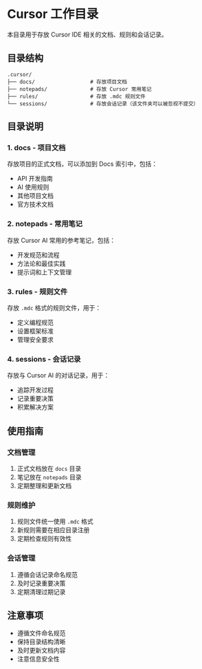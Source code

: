 # Cursor 工作目录

本目录用于存放 Cursor IDE 相关的文档、规则和会话记录。

## 目录结构

```text
.cursor/
├── docs/                  # 存放项目文档
├── notepads/              # 存放 Cursor 常用笔记
├── rules/                 # 存放 .mdc 规则文件
└── sessions/              # 存放会话记录（该文件夹可以被忽视不提交）
```

## 目录说明

### 1. docs - 项目文档

存放项目的正式文档，可以添加到 Docs 索引中，包括：

- API 开发指南
- AI 使用规则
- 其他项目文档
- 官方技术文档

### 2. notepads - 常用笔记

存放 Cursor AI 常用的参考笔记，包括：

- 开发规范和流程
- 方法论和最佳实践
- 提示词和上下文管理

### 3. rules - 规则文件

存放 `.mdc` 格式的规则文件，用于：

- 定义编程规范
- 设置框架标准
- 管理安全要求

### 4. sessions - 会话记录

存放与 Cursor AI 的对话记录，用于：

- 追踪开发过程
- 记录重要决策
- 积累解决方案

## 使用指南

### 文档管理

1. 正式文档放在 `docs` 目录
2. 笔记放在 `notepads` 目录
3. 定期整理和更新文档

### 规则维护

1. 规则文件统一使用 `.mdc` 格式
2. 新规则需要在相应目录注册
3. 定期检查规则有效性

### 会话管理

1. 遵循会话记录命名规范
2. 及时记录重要决策
3. 定期清理过期记录

## 注意事项

- 遵循文件命名规范
- 保持目录结构清晰
- 及时更新文档内容
- 注意信息安全性
